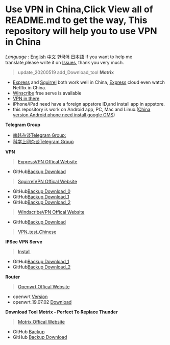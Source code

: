 # Use VPN in China,Click View all of README.md to get the way,  **This repository will help you to use VPN in China** 

*Language* : [English](https://github.com/yangqi0425/kexueshangwang/blob/master/README-EN.md)
             [中文](https://github.com/yangqi0425/kexueshangwang/edit/master/README.md) 
             ~~[한국어](https://github.com/yangqi0425/kexueshangwang/blob/master/README-KR.md)~~
             ~~[日本語](https://github.com/yangqi0425/kexueshangwang/blob/master/README-JP.md)~~
If you want to help me translate,please write it on [Issues](https://github.com/yangqi0425/kexueshangwang/issues), thank you very much.

> update_20200519 add_Download_tool **Motrix**

- [Express](https://www.expressvpn.com/) and [Squirrel](https://www.squirrelvpn.com/) both work well in China,   [Express](https://www.expressvpn.com/) cloud even watch Netflix in China. 
- [Winscribe](https://chn.windscribe.com/) free serve is available
- [VPN in there](https://github.com/yangqi0425/kexueshangwang/tree/master/VPN) 
- iPhone/iPad need have a foreign appstore ID,and install app in appstore.
- this repository is work on Android app, PC, Mac and Linux.([China version Android phone need install google GMS](https://github.com/yangqi0425/kexueshangwang/tree/master/%E8%B0%B7%E6%AD%8C%E6%A1%86%E6%9E%B6%E5%AE%89%E8%A3%85))

**Telegram Group**
- [南韩杂谈Telegram Group:](https://t.me/South_Korea_Chat)  
- [科学上网杂谈Telegram Group](https://t.me/KeXueShangWangBa)  

**VPN**    
> [ExpressVPN Offical Website](https://www.expressvpn.com/)  
  - GitHub[Backup Download](https://github.com/yangqi0425/kexueshangwang/tree/master/VPN/ExpressVPN)

> [SquirrelVPN Offical Website](https://www.squirrelvpn.com/)
  - GitHub[Backup Download_0](https://github.com/yangqi0425/kexueshangwang/tree/master/VPN/SquirrelVPN)
  - GitHub[Backup Download_1](https://github.com/yangqi0425/download)  
  - GitHub[Backup Download_2](https://github.com/squirrelvpn/download/blob/master/README.md)  
  
> [WindscribeVPN Offical Website](https://windscribe.com/)              
  - GitHub[Backup Download](https://github.com/yangqi0425/kexueshangwang/tree/master/VPN/Windscribe)
> [VPN_test_Chinese](https://10beasts.net/)  

**IPSec VPN Serve**
> [Install](https://github.com/yangqi0425/setup-ipsec-vpn/blob/master/README.md)  
  - GitHub[Backup Download_1](https://github.com/yangqi0425/setup-ipsec-vpn)  
  - GitHub[Backup Download_2](https://github.com/hwdsl2/setup-ipsec-vpn)


**Router**    
> [Openwrt Offical Website](https://openwrt.org/)
  - openwrt [Version](https://github.com/yangqi0425/openwrt/releases)  
  - openwrt_19.07.02 [Download](https://github.com/yangqi0425/openwrt/releases/tag/v19.07.2)  

**Download Tool Motrix - Perfect To Replace Thunder**  
> [Motrix Offical Website](https://motrix.app/)  
  - GitHub [Backup](https://github.com/yangqi0425/Motrix)  
  - GitHub [Backup Download](https://github.com/agalwood/Motrix/releases)
